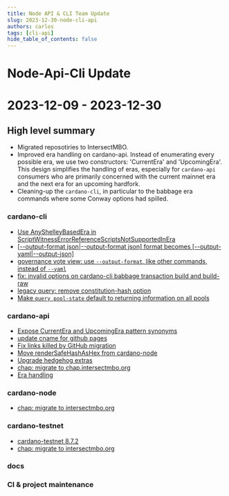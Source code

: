 ```yaml
---
title: Node API & CLI Team Update
slug: 2023-12-30-node-cli-api
authors: carlos
tags: [cli-api]
hide_table_of_contents: false
---
```


# Node-Api-Cli Update
# 2023-12-09 - 2023-12-30

## High level summary

- Migrated reposotiries to IntersectMBO.
- Improved era handling on cardano-api. Instead of enumerating every possible era, we use two constructors:
'CurrentEra' and 'UpcomingEra'. This design simplifies the handling of eras, especially for `cardano-api` consumers who are primarily concerned with the current mainnet era and the next era for an upcoming hardfork.
- Cleaning-up the `cardano-cli`, in particular to the babbage era commands where some Conway options had spilled.  

### cardano-cli

- [Use AnyShelleyBasedEra in ScriptWitnessErrorReferenceScriptsNotSupportedInEra](https://github.com/IntersectMBO/cardano-cli/pull/535)
- [[--output-format json|--output-format json] format becomes [--output-yaml|--output-json]](https://github.com/IntersectMBO/cardano-cli/pull/523)
- [governance vote view: use `--output-format`, like other commands, instead of `--yaml`](https://github.com/IntersectMBO/cardano-cli/pull/521)
- [fix: invalid options on cardano-cli babbage transaction build and build-raw](https://github.com/IntersectMBO/cardano-cli/pull/520)
- [legacy query: remove constitution-hash option](https://github.com/IntersectMBO/cardano-cli/pull/515)
- [Make `query pool-state` default to returning information on all pools](https://github.com/IntersectMBO/cardano-cli/pull/514)

### cardano-api

- [Expose CurrentEra and UpcomingEra pattern synonyms](https://github.com/IntersectMBO/cardano-api/pull/414)
- [update cname for github pages](https://github.com/IntersectMBO/cardano-api/pull/412)
- [Fix links killed by GitHub migration](https://github.com/IntersectMBO/cardano-api/pull/411)
- [Move renderSafeHashAsHex from cardano-node](https://github.com/IntersectMBO/cardano-api/pull/410)
- [Upgrade hedgehog extras](https://github.com/IntersectMBO/cardano-api/pull/409)
- [chap: migrate to chap.intersectmbo.org](https://github.com/IntersectMBO/cardano-api/pull/405)
- [Era handling](https://github.com/IntersectMBO/cardano-api/pull/402)

### cardano-node

- [chap: migrate to intersectmbo.org](https://github.com/IntersectMBO/cardano-node/pull/5581)

### cardano-testnet

- [cardano-testnet 8.7.2](https://github.com/IntersectMBO/cardano-node/pull/5583)
- [chap: migrate to intersectmbo.org](https://github.com/IntersectMBO/cardano-node/pull/5581)

### docs

### CI & project maintenance
